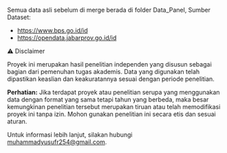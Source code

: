 Semua data asli sebelum di merge berada di folder Data_Panel, 
Sumber Dataset: 
- https://www.bps.go.id/id
- https://opendata.jabarprov.go.id/id

⚠️ Disclaimer

Proyek ini merupakan hasil penelitian independen yang disusun sebagai bagian dari pemenuhan tugas akademis. Data yang digunakan telah dipastikan keaslian dan keakuratannya sesuai dengan periode penelitian.

**Perhatian:** Jika terdapat proyek atau penelitian serupa yang menggunakan data dengan format yang sama tetapi tahun yang berbeda, maka besar kemungkinan penelitian tersebut merupakan tiruan atau telah memodifikasi proyek ini tanpa izin. Mohon gunakan penelitian ini secara etis dan sesuai aturan.

Untuk informasi lebih lanjut, silakan hubungi muhammadyusufr254@gmail.com.
